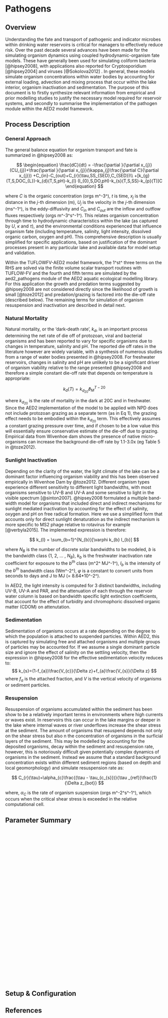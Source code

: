 # Pathogens 

## Overview 

Understanding the fate and transport of pathogenic and indicator microbes within drinking water reservoirs is critical for managers to effectively reduce risk. Over the past decade several advances have been made for the simulating organism dynamics using coupled hydrodynamic-organism fate models. These have generally been used for simulating coliform bacteria [@hipsey2008], with applications also reported for Cryptosporidium [@hipsey2004] and viruses [@Sokolova2012] . In general, these models simulate organism concentrations within water bodies by accounting for external loading, advection and mixing process that occur within the lake interior, organism inactivation and sedimentation. The purpose of this document is to firstly synthesize relevant information from empirical and prior modelling studies to justify the necessary model required for reservoir systems, and secondly to summarise the implementation of the pathogen module within the AED2 model framework.  

## Process Description

### General Approach

The general balance equation for organism transport and fate is summarized in @hipsey2008 as: 

$$
\begin{equation}
\frac{dC}{dt} = -\frac{\partial }{\partial x_{j}}(CU_{j})+\frac{\partial }{\partial x_{j}}(\kappa_{j}\frac{\partial C}{\partial x_{j}})
+C_{in}-C_{out}+C_{r}(\tau,SS_{SED},C_{SED})\\
+[k_{g}(T,S,DOC_{L})-k_{d}(T,S,pH)-k_{l}
(I_{0},S,DO,pH)-k_{s}(T,S,SS)-k_{p}(T)]C
\end{equation}
$$

where $C$ is the organic concentration (orgs m^-3^), $t$ is time, $x_j$ is the distance in the $j$-th dimension (m), $U_j$ is the velocity in the $j$-th dimension (ms^-1^), is the eddy-diffusivity and $C_{in}$ and $C_{out}$ are the inflow and outflow fluxes respectively (orgs m^-3^s^-1^). This relates organism concentration through time to hydrodynamic characteristics within the lake (as captured by $U$, $\kappa$ and $\tau$), and the environmental conditions experienced that influence organism fate (including temperature, salinity, light intensity, dissolved organic carbon, oxygen and pH). This comprehensive description is usually simplified for specific applications, based on justification of the dominant processes present in any particular lake and available data for model setup and validation. 

Within the TUFLOWFV-AED2 model framework, the 1^st^ three terms on the RHS are solved via the finite volume scalar transport routines with TUFLOW-FV and the fourth and fifth terms are simulated by the aed2_pathogens module of the AED2 aquatic ecological modelling library. For this application the growth and predation terms suggested by @hipsey2008 are not considered directly since the likelihood of growth is small [@toze2012] and predation/grazing is factored into the die-off rate (described below). The remaining terms for simulation of organism resuspension and inactivation are described in detail next.

### Natural Mortality 

Natural mortality, or the ‘dark-death rate’, $k_d$, is an important process determining the net rate of die off of protozoan, viral and bacterial organisms and has been reported to vary for specific organisms due to changes in temperature, salinity and pH. The reported die off rates in the literature however are widely variable, with a synthesis of numerous studies from a range of water bodies presented in @hipsey2008. For freshwater reservoirs, changes in salinity and pH are unlikely to be a significant driver of organism viability relative to the range presented @hipsey2008 and therefore a simple constant die-off rate that depends on temperature is appropriate: 

$$
k_{d}(T) = k_{d_{20}}\vartheta _{M}^{T-20}
$$

where $k_{d_{20}}$ is the rate of mortality in the dark at 20C and in freshwater. Since the AED2 implementation of the model to be applied with NPD does not include protozoan grazing as a separate term (as in Eq 1), the grazing effect needs to be embodied within the $k_{d_{20}}$ term. This effectively assumes a constant grazing pressure over time, and if chosen to be a low value this will essentially ensure conservative estimate of the die-off due to grazing. Empirical data from Wivenhoe dam shows the presence of native micro-organisms can increase the background die-off rate by 1.1-3.0x (eg Table 5 in @toze2012). 

### Sunlight Inactivation 
Depending on the clarity of the water, the light climate of the lake can be a dominant factor influencing organism viability and this has been observed empirically in Wivenhoe Dam by @toze2012. Different organism types experience different sensitivity to different light bandwidths, with most organisms sensitive to UV-B and UV-A and some sensitive to light in the visible spectrum [@sinton2007]. @hipsey2008 formulated a multiple band-width model for organisms that included direct and indirect mechanisms for sunlight mediated inactivation by accounting for the effect of salinity, oxygen and pH on free radical formation. Here we use a simplified form that accounts only for direct sunlight denaturation as the indirect mechanism is more specific to MS2 phage relative to rotavirus for example [@verbyla2015]. The implemented expression is therefore: 

$$
k_{l} = \sum_{b=1}^{N_{b}}[\varphi k_{b} I_{b}]
$$

where $N_B$ is the number of discrete solar bandwidths to be modeled, $b$ is the bandwidth class {1, 2, … , $N_B$}, $k_b$ is the freshwater inactivation rate coefficient for exposure to the $b^{th}$ class (m^2^ MJ^-1^), $I_b$ is the intensity of the $b^{th}$ bandwidth class (Wm^-2^), $\varphi$ is a constant to convert units from seconds to days and J to MJ (= 8.64*10^-2^).
 
In AED2, the light intensity is computed for 3 distinct bandwidths, including UV-B, UV-A and PAR, and the attenuation of each through the reservoir water column is based on bandwidth specific light extinction coefficients, that account for the effect of turbidity and chromophoric dissolved organic matter (CDOM) on attenutation. 

### Sedimentation 

Sedimentation of organisms occurs at a rate depending on the degree to which the population is attached to suspended particles. Within AED2, this is captured by simulating free and attached organisms and multiple groups of particles may be accounted for. If we assume a single dominant particle size and ignore the effect of salinity on the settling velocity, then the expression in @hipsey2008 for the effective sedimentation velocity reduces to:  
$$
k_{s}=(1-f_{a})\frac{V_{c}}{\Delta z}+f_{a}\frac{V_{s}}{\Delta z}
$$
where $f_a$ is the attached fraction, and $V$ is the vertical velocity of organisms or sediment particles.  

### Resupension 

Resuspension of organisms accumulated within the sediment has been show to be a relatively important terms in environments where high currents or waves exist. In reservoirs this can occur in the lake margins or deeper in the lake where internal waves or river underflows increase the shear stress at the sediment. The amount of organisms that resuspend depends not only on the shear stress but also n the concentration of organisms in the surficial layers of the sediment. This may be modelled by accounting for the deposited organisms, decay within the sediment and resuspension rate, however, this is notoriously difficult given potentially complex dynamics of organisms in the sediment. Instead we assume that a standard background concentration exists within different sediment regions (based on depth and local geomorphology) and simulate resuspension rate as: 

$$
C_{r}(\tau)=\alpha_{c}\frac{(\tau - \tau_{c_{s}})}{\tau _{ref}}\frac{1}{\Delta z_{bot}}
$$

where, $\alpha_C$ is the rate of organism suspension (orgs m^-2^s^-1^), which occurs when the critical shear stress is exceeded in the relative computational cell. 


## Parameter Summary

<!--html_preserve--><div id="htmlwidget-956c5259d40a0b9b3003" style="width:672px;height:480px;" class="plotly html-widget"></div>
<script type="application/json" data-for="htmlwidget-956c5259d40a0b9b3003">{"x":{"data":[{"x":[0,0.4,0.8,1.2,1.6,2,2.4,2.8,3.2,3.6,4,4.4,4.8,5.2,5.6,6,6.4,6.8,7.2,7.6,8,8.4,8.8,9.2,9.6,10,10.4,10.8,11.2,11.6,12,12.4,12.8,13.2,13.6,14,14.4,14.8,15.2,15.6,16,16.4,16.8,17.2,17.6,18,18.4,18.8,19.2,19.6,20,20.4,20.8,21.2,21.6,22,22.4,22.8,23.2,23.6,24,24.4,24.8,25.2,25.6,26,26.4,26.8,27.2,27.6,28,28.4,28.8,29.2,29.6,30,30.4,30.8,31.2,31.6,32,32.4,32.8,33.2,33.6,34,34.4,34.8,35.2,35.6,36,36.4,36.8,37.2,37.6,38,38.4,38.8,39.2,39.6,40],"y":[0.0446479950560106,0.0465008626597645,0.0484306232651579,0.0504404678900968,0.0525337199780014,0.0547138408933932,0.0569844356455458,0.0593492588496645,0.0618122209354512,0.0643773946133218,0.0670490216089678,0.0698315196773984,0.0727294899080625,0.0757477243331277,0.0788912138515006,0.0821651564816879,0.0855749659571482,0.0891262806783452,0.092824973036307,0.0966771591231076,0.100689208845328,0.104867756457221,0.109219711530997,0.113752270382369,0.118472927970253,0.123389490290298,0.128510087282745,0.133843186275949,0.139397605987804,0.145182531108219,0.151207527486756,0.157482557950553,0.164017998778676,0.170824656860149,0.177913787564035,0.185297113351117,0.192986843157947,0.20099569258533,0.209336904924612,0.21802427305656,0.227072162259013,0.236495533961063,0.246309970482999,0.256531700802961,0.267177627392888,0.278265354168146,0.289813215597051,0.301840307018421,0.314366516217288,0.327412556310987,0.341,0.355151315240191,0.369889902395417,0.38524013293196,0.401227389718743,0.417878109,0.435219824109776,0.453281211000562,0.472092135661337,0.491683703503444,0.512088310795941,0.533339698235501,0.555473006739427,0.57852483555405,0.602533302774591,0.627538108376575,0.653580599862997,0.680703840635824,0.708952681204874,0.73837383335182,0.769015947371966,0.80092969252151,0.83416784080333,0.868785354229832,0.904839475707155,0.942389823691028,0.981498490770792,1.0222301463446,1.06465214355559,1.10883463066586,1.15485066705235,1.20277634401658,1.25269091060784,1.30467690466806,1.35882028931484,1.41521059508863,1.47394106799877,1.53510882371347,1.59881500814857,1.66516496472059,1.73426840854077,1.80623960783802,1.88119757291085,1.95926625292065,2.04057474085188,2.12525748697787,2.2134545211855,2.30531168452603,2.40098087037536,2.50062027560219,2.60439466215955],"text":["y: 0.04464800<br />colour: red<br />x:  0.0","y: 0.04650086<br />colour: red<br />x:  0.4","y: 0.04843062<br />colour: red<br />x:  0.8","y: 0.05044047<br />colour: red<br />x:  1.2","y: 0.05253372<br />colour: red<br />x:  1.6","y: 0.05471384<br />colour: red<br />x:  2.0","y: 0.05698444<br />colour: red<br />x:  2.4","y: 0.05934926<br />colour: red<br />x:  2.8","y: 0.06181222<br />colour: red<br />x:  3.2","y: 0.06437739<br />colour: red<br />x:  3.6","y: 0.06704902<br />colour: red<br />x:  4.0","y: 0.06983152<br />colour: red<br />x:  4.4","y: 0.07272949<br />colour: red<br />x:  4.8","y: 0.07574772<br />colour: red<br />x:  5.2","y: 0.07889121<br />colour: red<br />x:  5.6","y: 0.08216516<br />colour: red<br />x:  6.0","y: 0.08557497<br />colour: red<br />x:  6.4","y: 0.08912628<br />colour: red<br />x:  6.8","y: 0.09282497<br />colour: red<br />x:  7.2","y: 0.09667716<br />colour: red<br />x:  7.6","y: 0.10068921<br />colour: red<br />x:  8.0","y: 0.10486776<br />colour: red<br />x:  8.4","y: 0.10921971<br />colour: red<br />x:  8.8","y: 0.11375227<br />colour: red<br />x:  9.2","y: 0.11847293<br />colour: red<br />x:  9.6","y: 0.12338949<br />colour: red<br />x: 10.0","y: 0.12851009<br />colour: red<br />x: 10.4","y: 0.13384319<br />colour: red<br />x: 10.8","y: 0.13939761<br />colour: red<br />x: 11.2","y: 0.14518253<br />colour: red<br />x: 11.6","y: 0.15120753<br />colour: red<br />x: 12.0","y: 0.15748256<br />colour: red<br />x: 12.4","y: 0.16401800<br />colour: red<br />x: 12.8","y: 0.17082466<br />colour: red<br />x: 13.2","y: 0.17791379<br />colour: red<br />x: 13.6","y: 0.18529711<br />colour: red<br />x: 14.0","y: 0.19298684<br />colour: red<br />x: 14.4","y: 0.20099569<br />colour: red<br />x: 14.8","y: 0.20933690<br />colour: red<br />x: 15.2","y: 0.21802427<br />colour: red<br />x: 15.6","y: 0.22707216<br />colour: red<br />x: 16.0","y: 0.23649553<br />colour: red<br />x: 16.4","y: 0.24630997<br />colour: red<br />x: 16.8","y: 0.25653170<br />colour: red<br />x: 17.2","y: 0.26717763<br />colour: red<br />x: 17.6","y: 0.27826535<br />colour: red<br />x: 18.0","y: 0.28981322<br />colour: red<br />x: 18.4","y: 0.30184031<br />colour: red<br />x: 18.8","y: 0.31436652<br />colour: red<br />x: 19.2","y: 0.32741256<br />colour: red<br />x: 19.6","y: 0.34100000<br />colour: red<br />x: 20.0","y: 0.35515132<br />colour: red<br />x: 20.4","y: 0.36988990<br />colour: red<br />x: 20.8","y: 0.38524013<br />colour: red<br />x: 21.2","y: 0.40122739<br />colour: red<br />x: 21.6","y: 0.41787811<br />colour: red<br />x: 22.0","y: 0.43521982<br />colour: red<br />x: 22.4","y: 0.45328121<br />colour: red<br />x: 22.8","y: 0.47209214<br />colour: red<br />x: 23.2","y: 0.49168370<br />colour: red<br />x: 23.6","y: 0.51208831<br />colour: red<br />x: 24.0","y: 0.53333970<br />colour: red<br />x: 24.4","y: 0.55547301<br />colour: red<br />x: 24.8","y: 0.57852484<br />colour: red<br />x: 25.2","y: 0.60253330<br />colour: red<br />x: 25.6","y: 0.62753811<br />colour: red<br />x: 26.0","y: 0.65358060<br />colour: red<br />x: 26.4","y: 0.68070384<br />colour: red<br />x: 26.8","y: 0.70895268<br />colour: red<br />x: 27.2","y: 0.73837383<br />colour: red<br />x: 27.6","y: 0.76901595<br />colour: red<br />x: 28.0","y: 0.80092969<br />colour: red<br />x: 28.4","y: 0.83416784<br />colour: red<br />x: 28.8","y: 0.86878535<br />colour: red<br />x: 29.2","y: 0.90483948<br />colour: red<br />x: 29.6","y: 0.94238982<br />colour: red<br />x: 30.0","y: 0.98149849<br />colour: red<br />x: 30.4","y: 1.02223015<br />colour: red<br />x: 30.8","y: 1.06465214<br />colour: red<br />x: 31.2","y: 1.10883463<br />colour: red<br />x: 31.6","y: 1.15485067<br />colour: red<br />x: 32.0","y: 1.20277634<br />colour: red<br />x: 32.4","y: 1.25269091<br />colour: red<br />x: 32.8","y: 1.30467690<br />colour: red<br />x: 33.2","y: 1.35882029<br />colour: red<br />x: 33.6","y: 1.41521060<br />colour: red<br />x: 34.0","y: 1.47394107<br />colour: red<br />x: 34.4","y: 1.53510882<br />colour: red<br />x: 34.8","y: 1.59881501<br />colour: red<br />x: 35.2","y: 1.66516496<br />colour: red<br />x: 35.6","y: 1.73426841<br />colour: red<br />x: 36.0","y: 1.80623961<br />colour: red<br />x: 36.4","y: 1.88119757<br />colour: red<br />x: 36.8","y: 1.95926625<br />colour: red<br />x: 37.2","y: 2.04057474<br />colour: red<br />x: 37.6","y: 2.12525749<br />colour: red<br />x: 38.0","y: 2.21345452<br />colour: red<br />x: 38.4","y: 2.30531168<br />colour: red<br />x: 38.8","y: 2.40098087<br />colour: red<br />x: 39.2","y: 2.50062028<br />colour: red<br />x: 39.6","y: 2.60439466<br />colour: red<br />x: 40.0"],"type":"scatter","mode":"lines","line":{"width":1.88976377952756,"color":"rgba(97,156,255,1)","dash":"solid"},"hoveron":"points","name":"red","legendgroup":"red","showlegend":true,"xaxis":"x","yaxis":"y","hoverinfo":"text","frame":null},{"x":[0,0.4,0.8,1.2,1.6,2,2.4,2.8,3.2,3.6,4,4.4,4.8,5.2,5.6,6,6.4,6.8,7.2,7.6,8,8.4,8.8,9.2,9.6,10,10.4,10.8,11.2,11.6,12,12.4,12.8,13.2,13.6,14,14.4,14.8,15.2,15.6,16,16.4,16.8,17.2,17.6,18,18.4,18.8,19.2,19.6,20,20.4,20.8,21.2,21.6,22,22.4,22.8,23.2,23.6,24,24.4,24.8,25.2,25.6,26,26.4,26.8,27.2,27.6,28,28.4,28.8,29.2,29.6,30,30.4,30.8,31.2,31.6,32,32.4,32.8,33.2,33.6,34,34.4,34.8,35.2,35.6,36,36.4,36.8,37.2,37.6,38,38.4,38.8,39.2,39.6,40],"y":[0.238433827941027,0.24368760435226,0.249057145237089,0.254545001410834,0.260153779894817,0.265886145154845,0.271744820366962,0.277732588711107,0.283852294693272,0.290106845496787,0.296499212363393,0.303032432004732,0.309709608044949,0.316533912495076,0.323508587259905,0.330636945678065,0.337922374096029,0.345368333476812,0.352978361044109,0.360756071962662,0.368705161055654,0.376829404559949,0.385132661919999,0.393618877621284,0.402292083064155,0.411156398478958,0.420216034883364,0.42947529608282,0.438938580715088,0.448610384339829,0.458495301574232,0.468598028275695,0.478923363772611,0.4894762131443,0.50026158955118,0.511284616616283,0.522550530859245,0.534064684183935,0.545832546420883,0.557859707925745,0.570151882235015,0.582714908780255,0.595554755662136,0.608677522485597,0.622089443257483,0.635796889348026,0.649806372517579,0.664124548010052,0.678758217714499,0.693714333396377,0.709,0.724622479023763,0.740589191969737,0.756907723869276,0.773585826886303,0.790631424,0.808052612768643,0.825857669176365,0.844055051564689,0.862653404650684,0.881661563633664,0.901088558392374,0.920943617774655,0.941236173981641,0.961975867048545,0.98317254942419,1.00483629065144,1.02697738215076,1.04960634210919,1.07273392047705,1.09637110407469,1.12052912181188,1.14521945002207,1.17045381791428,1.19624421314509,1.22260288751344,1.24954236278082,1.27707543661981,1.30521518869365,1.33397498686977,1.36336849357018,1.39340967226195,1.42411279409047,1.45549244465909,1.487563530958,1.52034128844588,1.5538412882875,1.58807944475087,1.62307202276735,1.65883564565838,1.69538730303239,1.73274435885577,1.7709245597017,1.8099460431807,1.84982734655691,1.89058741555432,1.93224561335699,1.97482172980752,2.01833599080835,2.06280906793008,2.10826208823159],"text":["y: 0.2384338<br />colour: blue<br />x:  0.0","y: 0.2436876<br />colour: blue<br />x:  0.4","y: 0.2490571<br />colour: blue<br />x:  0.8","y: 0.2545450<br />colour: blue<br />x:  1.2","y: 0.2601538<br />colour: blue<br />x:  1.6","y: 0.2658861<br />colour: blue<br />x:  2.0","y: 0.2717448<br />colour: blue<br />x:  2.4","y: 0.2777326<br />colour: blue<br />x:  2.8","y: 0.2838523<br />colour: blue<br />x:  3.2","y: 0.2901068<br />colour: blue<br />x:  3.6","y: 0.2964992<br />colour: blue<br />x:  4.0","y: 0.3030324<br />colour: blue<br />x:  4.4","y: 0.3097096<br />colour: blue<br />x:  4.8","y: 0.3165339<br />colour: blue<br />x:  5.2","y: 0.3235086<br />colour: blue<br />x:  5.6","y: 0.3306369<br />colour: blue<br />x:  6.0","y: 0.3379224<br />colour: blue<br />x:  6.4","y: 0.3453683<br />colour: blue<br />x:  6.8","y: 0.3529784<br />colour: blue<br />x:  7.2","y: 0.3607561<br />colour: blue<br />x:  7.6","y: 0.3687052<br />colour: blue<br />x:  8.0","y: 0.3768294<br />colour: blue<br />x:  8.4","y: 0.3851327<br />colour: blue<br />x:  8.8","y: 0.3936189<br />colour: blue<br />x:  9.2","y: 0.4022921<br />colour: blue<br />x:  9.6","y: 0.4111564<br />colour: blue<br />x: 10.0","y: 0.4202160<br />colour: blue<br />x: 10.4","y: 0.4294753<br />colour: blue<br />x: 10.8","y: 0.4389386<br />colour: blue<br />x: 11.2","y: 0.4486104<br />colour: blue<br />x: 11.6","y: 0.4584953<br />colour: blue<br />x: 12.0","y: 0.4685980<br />colour: blue<br />x: 12.4","y: 0.4789234<br />colour: blue<br />x: 12.8","y: 0.4894762<br />colour: blue<br />x: 13.2","y: 0.5002616<br />colour: blue<br />x: 13.6","y: 0.5112846<br />colour: blue<br />x: 14.0","y: 0.5225505<br />colour: blue<br />x: 14.4","y: 0.5340647<br />colour: blue<br />x: 14.8","y: 0.5458325<br />colour: blue<br />x: 15.2","y: 0.5578597<br />colour: blue<br />x: 15.6","y: 0.5701519<br />colour: blue<br />x: 16.0","y: 0.5827149<br />colour: blue<br />x: 16.4","y: 0.5955548<br />colour: blue<br />x: 16.8","y: 0.6086775<br />colour: blue<br />x: 17.2","y: 0.6220894<br />colour: blue<br />x: 17.6","y: 0.6357969<br />colour: blue<br />x: 18.0","y: 0.6498064<br />colour: blue<br />x: 18.4","y: 0.6641245<br />colour: blue<br />x: 18.8","y: 0.6787582<br />colour: blue<br />x: 19.2","y: 0.6937143<br />colour: blue<br />x: 19.6","y: 0.7090000<br />colour: blue<br />x: 20.0","y: 0.7246225<br />colour: blue<br />x: 20.4","y: 0.7405892<br />colour: blue<br />x: 20.8","y: 0.7569077<br />colour: blue<br />x: 21.2","y: 0.7735858<br />colour: blue<br />x: 21.6","y: 0.7906314<br />colour: blue<br />x: 22.0","y: 0.8080526<br />colour: blue<br />x: 22.4","y: 0.8258577<br />colour: blue<br />x: 22.8","y: 0.8440551<br />colour: blue<br />x: 23.2","y: 0.8626534<br />colour: blue<br />x: 23.6","y: 0.8816616<br />colour: blue<br />x: 24.0","y: 0.9010886<br />colour: blue<br />x: 24.4","y: 0.9209436<br />colour: blue<br />x: 24.8","y: 0.9412362<br />colour: blue<br />x: 25.2","y: 0.9619759<br />colour: blue<br />x: 25.6","y: 0.9831725<br />colour: blue<br />x: 26.0","y: 1.0048363<br />colour: blue<br />x: 26.4","y: 1.0269774<br />colour: blue<br />x: 26.8","y: 1.0496063<br />colour: blue<br />x: 27.2","y: 1.0727339<br />colour: blue<br />x: 27.6","y: 1.0963711<br />colour: blue<br />x: 28.0","y: 1.1205291<br />colour: blue<br />x: 28.4","y: 1.1452195<br />colour: blue<br />x: 28.8","y: 1.1704538<br />colour: blue<br />x: 29.2","y: 1.1962442<br />colour: blue<br />x: 29.6","y: 1.2226029<br />colour: blue<br />x: 30.0","y: 1.2495424<br />colour: blue<br />x: 30.4","y: 1.2770754<br />colour: blue<br />x: 30.8","y: 1.3052152<br />colour: blue<br />x: 31.2","y: 1.3339750<br />colour: blue<br />x: 31.6","y: 1.3633685<br />colour: blue<br />x: 32.0","y: 1.3934097<br />colour: blue<br />x: 32.4","y: 1.4241128<br />colour: blue<br />x: 32.8","y: 1.4554924<br />colour: blue<br />x: 33.2","y: 1.4875635<br />colour: blue<br />x: 33.6","y: 1.5203413<br />colour: blue<br />x: 34.0","y: 1.5538413<br />colour: blue<br />x: 34.4","y: 1.5880794<br />colour: blue<br />x: 34.8","y: 1.6230720<br />colour: blue<br />x: 35.2","y: 1.6588356<br />colour: blue<br />x: 35.6","y: 1.6953873<br />colour: blue<br />x: 36.0","y: 1.7327444<br />colour: blue<br />x: 36.4","y: 1.7709246<br />colour: blue<br />x: 36.8","y: 1.8099460<br />colour: blue<br />x: 37.2","y: 1.8498273<br />colour: blue<br />x: 37.6","y: 1.8905874<br />colour: blue<br />x: 38.0","y: 1.9322456<br />colour: blue<br />x: 38.4","y: 1.9748217<br />colour: blue<br />x: 38.8","y: 2.0183360<br />colour: blue<br />x: 39.2","y: 2.0628091<br />colour: blue<br />x: 39.6","y: 2.1082621<br />colour: blue<br />x: 40.0"],"type":"scatter","mode":"lines","line":{"width":1.88976377952756,"color":"rgba(248,118,109,1)","dash":"solid"},"hoveron":"points","name":"blue","legendgroup":"blue","showlegend":true,"xaxis":"x","yaxis":"y","hoverinfo":"text","frame":null},{"x":[0,0.4,0.8,1.2,1.6,2,2.4,2.8,3.2,3.6,4,4.4,4.8,5.2,5.6,6,6.4,6.8,7.2,7.6,8,8.4,8.8,9.2,9.6,10,10.4,10.8,11.2,11.6,12,12.4,12.8,13.2,13.6,14,14.4,14.8,15.2,15.6,16,16.4,16.8,17.2,17.6,18,18.4,18.8,19.2,19.6,20,20.4,20.8,21.2,21.6,22,22.4,22.8,23.2,23.6,24,24.4,24.8,25.2,25.6,26,26.4,26.8,27.2,27.6,28,28.4,28.8,29.2,29.6,30,30.4,30.8,31.2,31.6,32,32.4,32.8,33.2,33.6,34,34.4,34.8,35.2,35.6,36,36.4,36.8,37.2,37.6,38,38.4,38.8,39.2,39.6,40],"y":[0.0587172705578653,0.0612422986482183,0.0638759109216659,0.0666227768410404,0.0694877666708242,0.0724759601122549,0.0755926553097675,0.0788433782447416,0.0822338925332099,0.0857702096448984,0.0894585995617186,0.0933056018946075,0.0973180374784277,0.101503020465484,0.105867970939101,0.11042062806962,0.115169063836154,0.12012169733841,0.125287309723977,0.130675059757522,0.136294500059521,0.142155594043305,0.148268733580444,0.154644757425809,0.161294970434964,0.168231163607969,0.175465634995127,0.183011211501747,0.190881271630582,0.199089769202255,0.207651258095751,0.21658091805282,0.225894581592048,0.235608762080331,0.245740683011497,0.256308308544006,0.267330375351874,0.278826425845278,0.290816842819757,0.303322885595433,0.316366727710346,0.329971496234701,0.34416131277577,0.358961336246125,0.374397807471041,0.390498095714162,0.407290747203912,0.424805535746701,0.443073515516653,0.462127076115463,0.482,0.50272752237948,0.524346393688404,0.546894944746031,0.570413154717914,0.594942722,0.620527138150962,0.647211765003864,0.675043915093865,0.704072935544571,0.734350295561762,0.765929677689634,0.798867072991335,0.833220880322575,0.86905200987431,0.90642399116809,0.945403085695547,0.986058404401737,1.02846203022064,1.07268914588007,1.11881816720259,1.16693088213881,1.21711259577956,1.26945228160397,1.32404273923183,1.38098075895966,1.44036729337246,1.50230763633522,1.5669116096817,1.63429375793137,1.70457355137985,1.77787559792279,1.85432986398892,1.93407190497392,2.01724310558361,2.10399093051273,2.19446918590366,2.28883829204867,2.38726556781931,2.48992552732707,2.5970001893414,2.70867940001379,2.82516116947981,2.9466520229363,3.07336736681587,3.20553187070807,3.34337986570442,3.48715575987349,3.63711447160276,3.79352188157554,3.95665530418426],"text":["y: 0.05871727<br />colour: green<br />x:  0.0","y: 0.06124230<br />colour: green<br />x:  0.4","y: 0.06387591<br />colour: green<br />x:  0.8","y: 0.06662278<br />colour: green<br />x:  1.2","y: 0.06948777<br />colour: green<br />x:  1.6","y: 0.07247596<br />colour: green<br />x:  2.0","y: 0.07559266<br />colour: green<br />x:  2.4","y: 0.07884338<br />colour: green<br />x:  2.8","y: 0.08223389<br />colour: green<br />x:  3.2","y: 0.08577021<br />colour: green<br />x:  3.6","y: 0.08945860<br />colour: green<br />x:  4.0","y: 0.09330560<br />colour: green<br />x:  4.4","y: 0.09731804<br />colour: green<br />x:  4.8","y: 0.10150302<br />colour: green<br />x:  5.2","y: 0.10586797<br />colour: green<br />x:  5.6","y: 0.11042063<br />colour: green<br />x:  6.0","y: 0.11516906<br />colour: green<br />x:  6.4","y: 0.12012170<br />colour: green<br />x:  6.8","y: 0.12528731<br />colour: green<br />x:  7.2","y: 0.13067506<br />colour: green<br />x:  7.6","y: 0.13629450<br />colour: green<br />x:  8.0","y: 0.14215559<br />colour: green<br />x:  8.4","y: 0.14826873<br />colour: green<br />x:  8.8","y: 0.15464476<br />colour: green<br />x:  9.2","y: 0.16129497<br />colour: green<br />x:  9.6","y: 0.16823116<br />colour: green<br />x: 10.0","y: 0.17546563<br />colour: green<br />x: 10.4","y: 0.18301121<br />colour: green<br />x: 10.8","y: 0.19088127<br />colour: green<br />x: 11.2","y: 0.19908977<br />colour: green<br />x: 11.6","y: 0.20765126<br />colour: green<br />x: 12.0","y: 0.21658092<br />colour: green<br />x: 12.4","y: 0.22589458<br />colour: green<br />x: 12.8","y: 0.23560876<br />colour: green<br />x: 13.2","y: 0.24574068<br />colour: green<br />x: 13.6","y: 0.25630831<br />colour: green<br />x: 14.0","y: 0.26733038<br />colour: green<br />x: 14.4","y: 0.27882643<br />colour: green<br />x: 14.8","y: 0.29081684<br />colour: green<br />x: 15.2","y: 0.30332289<br />colour: green<br />x: 15.6","y: 0.31636673<br />colour: green<br />x: 16.0","y: 0.32997150<br />colour: green<br />x: 16.4","y: 0.34416131<br />colour: green<br />x: 16.8","y: 0.35896134<br />colour: green<br />x: 17.2","y: 0.37439781<br />colour: green<br />x: 17.6","y: 0.39049810<br />colour: green<br />x: 18.0","y: 0.40729075<br />colour: green<br />x: 18.4","y: 0.42480554<br />colour: green<br />x: 18.8","y: 0.44307352<br />colour: green<br />x: 19.2","y: 0.46212708<br />colour: green<br />x: 19.6","y: 0.48200000<br />colour: green<br />x: 20.0","y: 0.50272752<br />colour: green<br />x: 20.4","y: 0.52434639<br />colour: green<br />x: 20.8","y: 0.54689494<br />colour: green<br />x: 21.2","y: 0.57041315<br />colour: green<br />x: 21.6","y: 0.59494272<br />colour: green<br />x: 22.0","y: 0.62052714<br />colour: green<br />x: 22.4","y: 0.64721177<br />colour: green<br />x: 22.8","y: 0.67504392<br />colour: green<br />x: 23.2","y: 0.70407294<br />colour: green<br />x: 23.6","y: 0.73435030<br />colour: green<br />x: 24.0","y: 0.76592968<br />colour: green<br />x: 24.4","y: 0.79886707<br />colour: green<br />x: 24.8","y: 0.83322088<br />colour: green<br />x: 25.2","y: 0.86905201<br />colour: green<br />x: 25.6","y: 0.90642399<br />colour: green<br />x: 26.0","y: 0.94540309<br />colour: green<br />x: 26.4","y: 0.98605840<br />colour: green<br />x: 26.8","y: 1.02846203<br />colour: green<br />x: 27.2","y: 1.07268915<br />colour: green<br />x: 27.6","y: 1.11881817<br />colour: green<br />x: 28.0","y: 1.16693088<br />colour: green<br />x: 28.4","y: 1.21711260<br />colour: green<br />x: 28.8","y: 1.26945228<br />colour: green<br />x: 29.2","y: 1.32404274<br />colour: green<br />x: 29.6","y: 1.38098076<br />colour: green<br />x: 30.0","y: 1.44036729<br />colour: green<br />x: 30.4","y: 1.50230764<br />colour: green<br />x: 30.8","y: 1.56691161<br />colour: green<br />x: 31.2","y: 1.63429376<br />colour: green<br />x: 31.6","y: 1.70457355<br />colour: green<br />x: 32.0","y: 1.77787560<br />colour: green<br />x: 32.4","y: 1.85432986<br />colour: green<br />x: 32.8","y: 1.93407190<br />colour: green<br />x: 33.2","y: 2.01724311<br />colour: green<br />x: 33.6","y: 2.10399093<br />colour: green<br />x: 34.0","y: 2.19446919<br />colour: green<br />x: 34.4","y: 2.28883829<br />colour: green<br />x: 34.8","y: 2.38726557<br />colour: green<br />x: 35.2","y: 2.48992553<br />colour: green<br />x: 35.6","y: 2.59700019<br />colour: green<br />x: 36.0","y: 2.70867940<br />colour: green<br />x: 36.4","y: 2.82516117<br />colour: green<br />x: 36.8","y: 2.94665202<br />colour: green<br />x: 37.2","y: 3.07336737<br />colour: green<br />x: 37.6","y: 3.20553187<br />colour: green<br />x: 38.0","y: 3.34337987<br />colour: green<br />x: 38.4","y: 3.48715576<br />colour: green<br />x: 38.8","y: 3.63711447<br />colour: green<br />x: 39.2","y: 3.79352188<br />colour: green<br />x: 39.6","y: 3.95665530<br />colour: green<br />x: 40.0"],"type":"scatter","mode":"lines","line":{"width":1.88976377952756,"color":"rgba(183,159,0,1)","dash":"solid"},"hoveron":"points","name":"green","legendgroup":"green","showlegend":true,"xaxis":"x","yaxis":"y","hoverinfo":"text","frame":null},{"x":[0,0.4,0.8,1.2,1.6,2,2.4,2.8,3.2,3.6,4,4.4,4.8,5.2,5.6,6,6.4,6.8,7.2,7.6,8,8.4,8.8,9.2,9.6,10,10.4,10.8,11.2,11.6,12,12.4,12.8,13.2,13.6,14,14.4,14.8,15.2,15.6,16,16.4,16.8,17.2,17.6,18,18.4,18.8,19.2,19.6,20,20.4,20.8,21.2,21.6,22,22.4,22.8,23.2,23.6,24,24.4,24.8,25.2,25.6,26,26.4,26.8,27.2,27.6,28,28.4,28.8,29.2,29.6,30,30.4,30.8,31.2,31.6,32,32.4,32.8,33.2,33.6,34,34.4,34.8,35.2,35.6,36,36.4,36.8,37.2,37.6,38,38.4,38.8,39.2,39.6,40],"y":[0.191887144247254,0.195220795888138,0.19861236299442,0.202062851730357,0.205573285740281,0.209144706452275,0.212778173387134,0.216474764472686,0.220235576363578,0.224061724766619,0.227954344771767,0.231914591188879,0.235943638890301,0.240042683159413,0.244212940045229,0.24845564672316,0.252772061862042,0.25716346599754,0.261631161912038,0.266176475021137,0.270800753766855,0.275505370017667,0.280291719475494,0.285161222089759,0.290115322478638,0.29515549035763,0.300283220975576,0.305500035558242,0.310807481759624,0.316207134121077,0.321700594538434,0.327289492737235,0.332975486756209,0.338760263439157,0.34464553893539,0.350633059208843,0.356724600556051,0.362921970133115,0.369227006491821,0.375641580125083,0.38216759402185,0.388806984231661,0.395561720439007,0.40243380654767,0.409425281275213,0.416538218757799,0.423774729165519,0.431136959328409,0.438627093373341,0.44624735337198,0.454,0.461887333207749,0.469911692902569,0.478075459642966,0.486381055344843,0.494830944,0.503427632407122,0.512173670915455,0.521071654181416,0.530124221938336,0.539334059779584,0.548703899955288,0.558236522182907,0.567934754471876,0.577801473962583,0.587839607779921,0.598052133901667,0.608442082041949,0.619012534550058,0.629766627324881,0.640707550745216,0.651838550616248,0.663162929132474,0.674684045857352,0.686405318719972,0.698330225029038,0.710462302504471,0.722805150326932,0.735362430205579,0.748137867464371,0.761135252147249,0.774358440142513,0.787811354326735,0.801497985728548,0.815422394712647,0.829588712184364,0.84400114081517,0.858663956289465,0.873581508573031,0.888758223203524,0.904198602603377,0.919907227415523,0.935888757862314,0.952147935128056,0.968689582765556,0.985518608127115,1.00264000382037,1.02005884918942,1.03778031182173,1.05580964908116,1.07415220966764],"text":["y: 0.1918871<br />colour: yellow<br />x:  0.0","y: 0.1952208<br />colour: yellow<br />x:  0.4","y: 0.1986124<br />colour: yellow<br />x:  0.8","y: 0.2020629<br />colour: yellow<br />x:  1.2","y: 0.2055733<br />colour: yellow<br />x:  1.6","y: 0.2091447<br />colour: yellow<br />x:  2.0","y: 0.2127782<br />colour: yellow<br />x:  2.4","y: 0.2164748<br />colour: yellow<br />x:  2.8","y: 0.2202356<br />colour: yellow<br />x:  3.2","y: 0.2240617<br />colour: yellow<br />x:  3.6","y: 0.2279543<br />colour: yellow<br />x:  4.0","y: 0.2319146<br />colour: yellow<br />x:  4.4","y: 0.2359436<br />colour: yellow<br />x:  4.8","y: 0.2400427<br />colour: yellow<br />x:  5.2","y: 0.2442129<br />colour: yellow<br />x:  5.6","y: 0.2484556<br />colour: yellow<br />x:  6.0","y: 0.2527721<br />colour: yellow<br />x:  6.4","y: 0.2571635<br />colour: yellow<br />x:  6.8","y: 0.2616312<br />colour: yellow<br />x:  7.2","y: 0.2661765<br />colour: yellow<br />x:  7.6","y: 0.2708008<br />colour: yellow<br />x:  8.0","y: 0.2755054<br />colour: yellow<br />x:  8.4","y: 0.2802917<br />colour: yellow<br />x:  8.8","y: 0.2851612<br />colour: yellow<br />x:  9.2","y: 0.2901153<br />colour: yellow<br />x:  9.6","y: 0.2951555<br />colour: yellow<br />x: 10.0","y: 0.3002832<br />colour: yellow<br />x: 10.4","y: 0.3055000<br />colour: yellow<br />x: 10.8","y: 0.3108075<br />colour: yellow<br />x: 11.2","y: 0.3162071<br />colour: yellow<br />x: 11.6","y: 0.3217006<br />colour: yellow<br />x: 12.0","y: 0.3272895<br />colour: yellow<br />x: 12.4","y: 0.3329755<br />colour: yellow<br />x: 12.8","y: 0.3387603<br />colour: yellow<br />x: 13.2","y: 0.3446455<br />colour: yellow<br />x: 13.6","y: 0.3506331<br />colour: yellow<br />x: 14.0","y: 0.3567246<br />colour: yellow<br />x: 14.4","y: 0.3629220<br />colour: yellow<br />x: 14.8","y: 0.3692270<br />colour: yellow<br />x: 15.2","y: 0.3756416<br />colour: yellow<br />x: 15.6","y: 0.3821676<br />colour: yellow<br />x: 16.0","y: 0.3888070<br />colour: yellow<br />x: 16.4","y: 0.3955617<br />colour: yellow<br />x: 16.8","y: 0.4024338<br />colour: yellow<br />x: 17.2","y: 0.4094253<br />colour: yellow<br />x: 17.6","y: 0.4165382<br />colour: yellow<br />x: 18.0","y: 0.4237747<br />colour: yellow<br />x: 18.4","y: 0.4311370<br />colour: yellow<br />x: 18.8","y: 0.4386271<br />colour: yellow<br />x: 19.2","y: 0.4462474<br />colour: yellow<br />x: 19.6","y: 0.4540000<br />colour: yellow<br />x: 20.0","y: 0.4618873<br />colour: yellow<br />x: 20.4","y: 0.4699117<br />colour: yellow<br />x: 20.8","y: 0.4780755<br />colour: yellow<br />x: 21.2","y: 0.4863811<br />colour: yellow<br />x: 21.6","y: 0.4948309<br />colour: yellow<br />x: 22.0","y: 0.5034276<br />colour: yellow<br />x: 22.4","y: 0.5121737<br />colour: yellow<br />x: 22.8","y: 0.5210717<br />colour: yellow<br />x: 23.2","y: 0.5301242<br />colour: yellow<br />x: 23.6","y: 0.5393341<br />colour: yellow<br />x: 24.0","y: 0.5487039<br />colour: yellow<br />x: 24.4","y: 0.5582365<br />colour: yellow<br />x: 24.8","y: 0.5679348<br />colour: yellow<br />x: 25.2","y: 0.5778015<br />colour: yellow<br />x: 25.6","y: 0.5878396<br />colour: yellow<br />x: 26.0","y: 0.5980521<br />colour: yellow<br />x: 26.4","y: 0.6084421<br />colour: yellow<br />x: 26.8","y: 0.6190125<br />colour: yellow<br />x: 27.2","y: 0.6297666<br />colour: yellow<br />x: 27.6","y: 0.6407076<br />colour: yellow<br />x: 28.0","y: 0.6518386<br />colour: yellow<br />x: 28.4","y: 0.6631629<br />colour: yellow<br />x: 28.8","y: 0.6746840<br />colour: yellow<br />x: 29.2","y: 0.6864053<br />colour: yellow<br />x: 29.6","y: 0.6983302<br />colour: yellow<br />x: 30.0","y: 0.7104623<br />colour: yellow<br />x: 30.4","y: 0.7228052<br />colour: yellow<br />x: 30.8","y: 0.7353624<br />colour: yellow<br />x: 31.2","y: 0.7481379<br />colour: yellow<br />x: 31.6","y: 0.7611353<br />colour: yellow<br />x: 32.0","y: 0.7743584<br />colour: yellow<br />x: 32.4","y: 0.7878114<br />colour: yellow<br />x: 32.8","y: 0.8014980<br />colour: yellow<br />x: 33.2","y: 0.8154224<br />colour: yellow<br />x: 33.6","y: 0.8295887<br />colour: yellow<br />x: 34.0","y: 0.8440011<br />colour: yellow<br />x: 34.4","y: 0.8586640<br />colour: yellow<br />x: 34.8","y: 0.8735815<br />colour: yellow<br />x: 35.2","y: 0.8887582<br />colour: yellow<br />x: 35.6","y: 0.9041986<br />colour: yellow<br />x: 36.0","y: 0.9199072<br />colour: yellow<br />x: 36.4","y: 0.9358888<br />colour: yellow<br />x: 36.8","y: 0.9521479<br />colour: yellow<br />x: 37.2","y: 0.9686896<br />colour: yellow<br />x: 37.6","y: 0.9855186<br />colour: yellow<br />x: 38.0","y: 1.0026400<br />colour: yellow<br />x: 38.4","y: 1.0200588<br />colour: yellow<br />x: 38.8","y: 1.0377803<br />colour: yellow<br />x: 39.2","y: 1.0558096<br />colour: yellow<br />x: 39.6","y: 1.0741522<br />colour: yellow<br />x: 40.0"],"type":"scatter","mode":"lines","line":{"width":1.88976377952756,"color":"rgba(245,100,227,1)","dash":"solid"},"hoveron":"points","name":"yellow","legendgroup":"yellow","showlegend":true,"xaxis":"x","yaxis":"y","hoverinfo":"text","frame":null},{"x":[0,0.4,0.8,1.2,1.6,2,2.4,2.8,3.2,3.6,4,4.4,4.8,5.2,5.6,6,6.4,6.8,7.2,7.6,8,8.4,8.8,9.2,9.6,10,10.4,10.8,11.2,11.6,12,12.4,12.8,13.2,13.6,14,14.4,14.8,15.2,15.6,16,16.4,16.8,17.2,17.6,18,18.4,18.8,19.2,19.6,20,20.4,20.8,21.2,21.6,22,22.4,22.8,23.2,23.6,24,24.4,24.8,25.2,25.6,26,26.4,26.8,27.2,27.6,28,28.4,28.8,29.2,29.6,30,30.4,30.8,31.2,31.6,32,32.4,32.8,33.2,33.6,34,34.4,34.8,35.2,35.6,36,36.4,36.8,37.2,37.6,38,38.4,38.8,39.2,39.6,40],"y":[0.04902236009276,0.0509643927107971,0.0529833594193673,0.0550823079810216,0.0572644068961596,0.0595329501860881,0.0618913623655629,0.0643432036123174,0.0668921751413846,0.0695421247923238,0.0722970528377862,0.0751611180221891,0.0781386438396127,0.081234125060398,0.0844522345162972,0.0877978301544189,0.0912759623706185,0.0948918816334011,0.0986510464098476,0.102559131405529,0.106622036130847,0.110845893806729,0.115237080623129,0.119802225364305,0.1245482194154,0.129482227165445,0.134611696822466,0.13994437165705,0.145488301691313,0.15125185585094,0.157243734598625,0.163472983067991,0.169949004717808,0.176681575527137,0.183680858752805,0.190957420271509,0.1985222445297,0.206386751125325,0.214562812046458,0.223062769592841,0.231899455007401,0.241086207845846,0.2506368961136,0.260565937200466,0.270888319644625,0.281619625758808,0.292776055152827,0.30437444918794,0.316432316399995,0.328967858929711,0.342,0.355548412481814,0.369633548591631,0.38427667076542,0.399499883755677,0.415326168,0.431779414311564,0.448884459943871,0.466667126084209,0.48515425683243,0.504373759723872,0.524354647857621,0.545127083693677,0.566722424585168,0.58917327011433,0.612513511303709,0.636778381776887,0.662004510945936,0.688229979305927,0.715494375919923,0.74383885818127,0.773306213943378,0.803940926110789,0.835789239789035,0.868899232094658,0.903320884730767,0.939106159437695,0.976309076432646,1.01498579595676,1.05519470305268,1.09699649570058,1.14045427644577,1.18563364765611,1.23260281055308,1.28143266816599,1.33219693236477,1.38497223513285,1.43983824424817,1.4968777835469,1.55617695795145,1.61782528345151,1.68191582223428,1.74854532316796,1.81781436785049,1.88982752244407,1.96469349552464,2.0425253021846,2.12344043463646,2.20756103957511,2.29501410256617,2.38593163973911],"text":["y: 0.04902236<br />colour: orange<br />x:  0.0","y: 0.05096439<br />colour: orange<br />x:  0.4","y: 0.05298336<br />colour: orange<br />x:  0.8","y: 0.05508231<br />colour: orange<br />x:  1.2","y: 0.05726441<br />colour: orange<br />x:  1.6","y: 0.05953295<br />colour: orange<br />x:  2.0","y: 0.06189136<br />colour: orange<br />x:  2.4","y: 0.06434320<br />colour: orange<br />x:  2.8","y: 0.06689218<br />colour: orange<br />x:  3.2","y: 0.06954212<br />colour: orange<br />x:  3.6","y: 0.07229705<br />colour: orange<br />x:  4.0","y: 0.07516112<br />colour: orange<br />x:  4.4","y: 0.07813864<br />colour: orange<br />x:  4.8","y: 0.08123413<br />colour: orange<br />x:  5.2","y: 0.08445223<br />colour: orange<br />x:  5.6","y: 0.08779783<br />colour: orange<br />x:  6.0","y: 0.09127596<br />colour: orange<br />x:  6.4","y: 0.09489188<br />colour: orange<br />x:  6.8","y: 0.09865105<br />colour: orange<br />x:  7.2","y: 0.10255913<br />colour: orange<br />x:  7.6","y: 0.10662204<br />colour: orange<br />x:  8.0","y: 0.11084589<br />colour: orange<br />x:  8.4","y: 0.11523708<br />colour: orange<br />x:  8.8","y: 0.11980223<br />colour: orange<br />x:  9.2","y: 0.12454822<br />colour: orange<br />x:  9.6","y: 0.12948223<br />colour: orange<br />x: 10.0","y: 0.13461170<br />colour: orange<br />x: 10.4","y: 0.13994437<br />colour: orange<br />x: 10.8","y: 0.14548830<br />colour: orange<br />x: 11.2","y: 0.15125186<br />colour: orange<br />x: 11.6","y: 0.15724373<br />colour: orange<br />x: 12.0","y: 0.16347298<br />colour: orange<br />x: 12.4","y: 0.16994900<br />colour: orange<br />x: 12.8","y: 0.17668158<br />colour: orange<br />x: 13.2","y: 0.18368086<br />colour: orange<br />x: 13.6","y: 0.19095742<br />colour: orange<br />x: 14.0","y: 0.19852224<br />colour: orange<br />x: 14.4","y: 0.20638675<br />colour: orange<br />x: 14.8","y: 0.21456281<br />colour: orange<br />x: 15.2","y: 0.22306277<br />colour: orange<br />x: 15.6","y: 0.23189946<br />colour: orange<br />x: 16.0","y: 0.24108621<br />colour: orange<br />x: 16.4","y: 0.25063690<br />colour: orange<br />x: 16.8","y: 0.26056594<br />colour: orange<br />x: 17.2","y: 0.27088832<br />colour: orange<br />x: 17.6","y: 0.28161963<br />colour: orange<br />x: 18.0","y: 0.29277606<br />colour: orange<br />x: 18.4","y: 0.30437445<br />colour: orange<br />x: 18.8","y: 0.31643232<br />colour: orange<br />x: 19.2","y: 0.32896786<br />colour: orange<br />x: 19.6","y: 0.34200000<br />colour: orange<br />x: 20.0","y: 0.35554841<br />colour: orange<br />x: 20.4","y: 0.36963355<br />colour: orange<br />x: 20.8","y: 0.38427667<br />colour: orange<br />x: 21.2","y: 0.39949988<br />colour: orange<br />x: 21.6","y: 0.41532617<br />colour: orange<br />x: 22.0","y: 0.43177941<br />colour: orange<br />x: 22.4","y: 0.44888446<br />colour: orange<br />x: 22.8","y: 0.46666713<br />colour: orange<br />x: 23.2","y: 0.48515426<br />colour: orange<br />x: 23.6","y: 0.50437376<br />colour: orange<br />x: 24.0","y: 0.52435465<br />colour: orange<br />x: 24.4","y: 0.54512708<br />colour: orange<br />x: 24.8","y: 0.56672242<br />colour: orange<br />x: 25.2","y: 0.58917327<br />colour: orange<br />x: 25.6","y: 0.61251351<br />colour: orange<br />x: 26.0","y: 0.63677838<br />colour: orange<br />x: 26.4","y: 0.66200451<br />colour: orange<br />x: 26.8","y: 0.68822998<br />colour: orange<br />x: 27.2","y: 0.71549438<br />colour: orange<br />x: 27.6","y: 0.74383886<br />colour: orange<br />x: 28.0","y: 0.77330621<br />colour: orange<br />x: 28.4","y: 0.80394093<br />colour: orange<br />x: 28.8","y: 0.83578924<br />colour: orange<br />x: 29.2","y: 0.86889923<br />colour: orange<br />x: 29.6","y: 0.90332088<br />colour: orange<br />x: 30.0","y: 0.93910616<br />colour: orange<br />x: 30.4","y: 0.97630908<br />colour: orange<br />x: 30.8","y: 1.01498580<br />colour: orange<br />x: 31.2","y: 1.05519470<br />colour: orange<br />x: 31.6","y: 1.09699650<br />colour: orange<br />x: 32.0","y: 1.14045428<br />colour: orange<br />x: 32.4","y: 1.18563365<br />colour: orange<br />x: 32.8","y: 1.23260281<br />colour: orange<br />x: 33.2","y: 1.28143267<br />colour: orange<br />x: 33.6","y: 1.33219693<br />colour: orange<br />x: 34.0","y: 1.38497224<br />colour: orange<br />x: 34.4","y: 1.43983824<br />colour: orange<br />x: 34.8","y: 1.49687778<br />colour: orange<br />x: 35.2","y: 1.55617696<br />colour: orange<br />x: 35.6","y: 1.61782528<br />colour: orange<br />x: 36.0","y: 1.68191582<br />colour: orange<br />x: 36.4","y: 1.74854532<br />colour: orange<br />x: 36.8","y: 1.81781437<br />colour: orange<br />x: 37.2","y: 1.88982752<br />colour: orange<br />x: 37.6","y: 1.96469350<br />colour: orange<br />x: 38.0","y: 2.04252530<br />colour: orange<br />x: 38.4","y: 2.12344043<br />colour: orange<br />x: 38.8","y: 2.20756104<br />colour: orange<br />x: 39.2","y: 2.29501410<br />colour: orange<br />x: 39.6","y: 2.38593164<br />colour: orange<br />x: 40.0"],"type":"scatter","mode":"lines","line":{"width":1.88976377952756,"color":"rgba(0,186,56,1)","dash":"solid"},"hoveron":"points","name":"orange","legendgroup":"orange","showlegend":true,"xaxis":"x","yaxis":"y","hoverinfo":"text","frame":null},{"x":[0,0.4,0.8,1.2,1.6,2,2.4,2.8,3.2,3.6,4,4.4,4.8,5.2,5.6,6,6.4,6.8,7.2,7.6,8,8.4,8.8,9.2,9.6,10,10.4,10.8,11.2,11.6,12,12.4,12.8,13.2,13.6,14,14.4,14.8,15.2,15.6,16,16.4,16.8,17.2,17.6,18,18.4,18.8,19.2,19.6,20,20.4,20.8,21.2,21.6,22,22.4,22.8,23.2,23.6,24,24.4,24.8,25.2,25.6,26,26.4,26.8,27.2,27.6,28,28.4,28.8,29.2,29.6,30,30.4,30.8,31.2,31.6,32,32.4,32.8,33.2,33.6,34,34.4,34.8,35.2,35.6,36,36.4,36.8,37.2,37.6,38,38.4,38.8,39.2,39.6,40],"y":[0.134405293135316,0.134941309990766,0.135479464515518,0.136019765234735,0.136562220707576,0.137106839527336,0.13765363032158,0.13820260175228,0.138753762515953,0.139307121343799,0.139862687001836,0.140420468291044,0.140980474047501,0.141542713142524,0.142107194482809,0.142673927010573,0.143242919703694,0.143814181575856,0.144387721676689,0.144963549091913,0.145541672943485,0.146122102389738,0.146704846625531,0.14728991488239,0.147877316428661,0.148467060569649,0.149059156647772,0.149653614042704,0.150250442171526,0.150849650488877,0.151451248487099,0.152055245696392,0.152661651684962,0.153270476059174,0.153881728463703,0.15449541858169,0.15511155613489,0.15573015088383,0.156351212627963,0.156974751205824,0.157600776495182,0.158229298413201,0.158860326916595,0.159493872001785,0.160129943705061,0.160768552102735,0.161409707311306,0.162053419487618,0.162699698829021,0.163348555573533,0.164,0.164654042428263,0.165310693219319,0.165969962775485,0.166631861540561,0.1672964,0.167963588681072,0.168633438153028,0.169305959027272,0.169981161957526,0.17065905764,0.171339656813561,0.172022970259904,0.17270900880372,0.173397783312872,0.174089304698564,0.174783583915514,0.175480631962128,0.176180459880675,0.176883078757461,0.177588499723005,0.178296733952216,0.179007792664566,0.179721687124276,0.180438428640486,0.181158028567438,0.181880498304655,0.182605849297124,0.183334093035474,0.18406524105616,0.184799304941643,0.185536296320579,0.186276226867996,0.187019108305487,0.187764952401388,0.18851377097097,0.189265575876622,0.190020379028043,0.190778192382428,0.191539027944656,0.192302897767487,0.193069813951742,0.193839788646507,0.194612834049314,0.195388962406344,0.196168186012613,0.196950517212172,0.197735968398302,0.198524552013706,0.199316280550712,0.200111166551467],"text":["y: 0.1344053<br />colour: pink<br />x:  0.0","y: 0.1349413<br />colour: pink<br />x:  0.4","y: 0.1354795<br />colour: pink<br />x:  0.8","y: 0.1360198<br />colour: pink<br />x:  1.2","y: 0.1365622<br />colour: pink<br />x:  1.6","y: 0.1371068<br />colour: pink<br />x:  2.0","y: 0.1376536<br />colour: pink<br />x:  2.4","y: 0.1382026<br />colour: pink<br />x:  2.8","y: 0.1387538<br />colour: pink<br />x:  3.2","y: 0.1393071<br />colour: pink<br />x:  3.6","y: 0.1398627<br />colour: pink<br />x:  4.0","y: 0.1404205<br />colour: pink<br />x:  4.4","y: 0.1409805<br />colour: pink<br />x:  4.8","y: 0.1415427<br />colour: pink<br />x:  5.2","y: 0.1421072<br />colour: pink<br />x:  5.6","y: 0.1426739<br />colour: pink<br />x:  6.0","y: 0.1432429<br />colour: pink<br />x:  6.4","y: 0.1438142<br />colour: pink<br />x:  6.8","y: 0.1443877<br />colour: pink<br />x:  7.2","y: 0.1449635<br />colour: pink<br />x:  7.6","y: 0.1455417<br />colour: pink<br />x:  8.0","y: 0.1461221<br />colour: pink<br />x:  8.4","y: 0.1467048<br />colour: pink<br />x:  8.8","y: 0.1472899<br />colour: pink<br />x:  9.2","y: 0.1478773<br />colour: pink<br />x:  9.6","y: 0.1484671<br />colour: pink<br />x: 10.0","y: 0.1490592<br />colour: pink<br />x: 10.4","y: 0.1496536<br />colour: pink<br />x: 10.8","y: 0.1502504<br />colour: pink<br />x: 11.2","y: 0.1508497<br />colour: pink<br />x: 11.6","y: 0.1514512<br />colour: pink<br />x: 12.0","y: 0.1520552<br />colour: pink<br />x: 12.4","y: 0.1526617<br />colour: pink<br />x: 12.8","y: 0.1532705<br />colour: pink<br />x: 13.2","y: 0.1538817<br />colour: pink<br />x: 13.6","y: 0.1544954<br />colour: pink<br />x: 14.0","y: 0.1551116<br />colour: pink<br />x: 14.4","y: 0.1557302<br />colour: pink<br />x: 14.8","y: 0.1563512<br />colour: pink<br />x: 15.2","y: 0.1569748<br />colour: pink<br />x: 15.6","y: 0.1576008<br />colour: pink<br />x: 16.0","y: 0.1582293<br />colour: pink<br />x: 16.4","y: 0.1588603<br />colour: pink<br />x: 16.8","y: 0.1594939<br />colour: pink<br />x: 17.2","y: 0.1601299<br />colour: pink<br />x: 17.6","y: 0.1607686<br />colour: pink<br />x: 18.0","y: 0.1614097<br />colour: pink<br />x: 18.4","y: 0.1620534<br />colour: pink<br />x: 18.8","y: 0.1626997<br />colour: pink<br />x: 19.2","y: 0.1633486<br />colour: pink<br />x: 19.6","y: 0.1640000<br />colour: pink<br />x: 20.0","y: 0.1646540<br />colour: pink<br />x: 20.4","y: 0.1653107<br />colour: pink<br />x: 20.8","y: 0.1659700<br />colour: pink<br />x: 21.2","y: 0.1666319<br />colour: pink<br />x: 21.6","y: 0.1672964<br />colour: pink<br />x: 22.0","y: 0.1679636<br />colour: pink<br />x: 22.4","y: 0.1686334<br />colour: pink<br />x: 22.8","y: 0.1693060<br />colour: pink<br />x: 23.2","y: 0.1699812<br />colour: pink<br />x: 23.6","y: 0.1706591<br />colour: pink<br />x: 24.0","y: 0.1713397<br />colour: pink<br />x: 24.4","y: 0.1720230<br />colour: pink<br />x: 24.8","y: 0.1727090<br />colour: pink<br />x: 25.2","y: 0.1733978<br />colour: pink<br />x: 25.6","y: 0.1740893<br />colour: pink<br />x: 26.0","y: 0.1747836<br />colour: pink<br />x: 26.4","y: 0.1754806<br />colour: pink<br />x: 26.8","y: 0.1761805<br />colour: pink<br />x: 27.2","y: 0.1768831<br />colour: pink<br />x: 27.6","y: 0.1775885<br />colour: pink<br />x: 28.0","y: 0.1782967<br />colour: pink<br />x: 28.4","y: 0.1790078<br />colour: pink<br />x: 28.8","y: 0.1797217<br />colour: pink<br />x: 29.2","y: 0.1804384<br />colour: pink<br />x: 29.6","y: 0.1811580<br />colour: pink<br />x: 30.0","y: 0.1818805<br />colour: pink<br />x: 30.4","y: 0.1826058<br />colour: pink<br />x: 30.8","y: 0.1833341<br />colour: pink<br />x: 31.2","y: 0.1840652<br />colour: pink<br />x: 31.6","y: 0.1847993<br />colour: pink<br />x: 32.0","y: 0.1855363<br />colour: pink<br />x: 32.4","y: 0.1862762<br />colour: pink<br />x: 32.8","y: 0.1870191<br />colour: pink<br />x: 33.2","y: 0.1877650<br />colour: pink<br />x: 33.6","y: 0.1885138<br />colour: pink<br />x: 34.0","y: 0.1892656<br />colour: pink<br />x: 34.4","y: 0.1900204<br />colour: pink<br />x: 34.8","y: 0.1907782<br />colour: pink<br />x: 35.2","y: 0.1915390<br />colour: pink<br />x: 35.6","y: 0.1923029<br />colour: pink<br />x: 36.0","y: 0.1930698<br />colour: pink<br />x: 36.4","y: 0.1938398<br />colour: pink<br />x: 36.8","y: 0.1946128<br />colour: pink<br />x: 37.2","y: 0.1953890<br />colour: pink<br />x: 37.6","y: 0.1961682<br />colour: pink<br />x: 38.0","y: 0.1969505<br />colour: pink<br />x: 38.4","y: 0.1977360<br />colour: pink<br />x: 38.8","y: 0.1985246<br />colour: pink<br />x: 39.2","y: 0.1993163<br />colour: pink<br />x: 39.6","y: 0.2001112<br />colour: pink<br />x: 40.0"],"type":"scatter","mode":"lines","line":{"width":1.88976377952756,"color":"rgba(0,191,196,1)","dash":"solid"},"hoveron":"points","name":"pink","legendgroup":"pink","showlegend":true,"xaxis":"x","yaxis":"y","hoverinfo":"text","frame":null}],"layout":{"margin":{"t":26.2283105022831,"r":7.30593607305936,"b":40.1826484018265,"l":31.4155251141553},"plot_bgcolor":"rgba(235,235,235,1)","paper_bgcolor":"rgba(255,255,255,1)","font":{"color":"rgba(0,0,0,1)","family":"","size":14.6118721461187},"xaxis":{"domain":[0,1],"automargin":true,"type":"linear","autorange":false,"range":[-2,42],"tickmode":"array","ticktext":["0","10","20","30","40"],"tickvals":[0,10,20,30,40],"categoryorder":"array","categoryarray":["0","10","20","30","40"],"nticks":null,"ticks":"outside","tickcolor":"rgba(51,51,51,1)","ticklen":3.65296803652968,"tickwidth":0.66417600664176,"showticklabels":true,"tickfont":{"color":"rgba(77,77,77,1)","family":"","size":11.689497716895},"tickangle":-0,"showline":false,"linecolor":null,"linewidth":0,"showgrid":true,"gridcolor":"rgba(255,255,255,1)","gridwidth":0.66417600664176,"zeroline":false,"anchor":"y","title":{"text":"Temperature (˚C)","font":{"color":"rgba(0,0,0,1)","family":"","size":14.6118721461187}},"hoverformat":".2f"},"yaxis":{"domain":[0,1],"automargin":true,"type":"linear","autorange":false,"range":[-0.150952370400402,4.15225566964067],"tickmode":"array","ticktext":["0","1","2","3","4"],"tickvals":[0,1,2,3,4],"categoryorder":"array","categoryarray":["0","1","2","3","4"],"nticks":null,"ticks":"outside","tickcolor":"rgba(51,51,51,1)","ticklen":3.65296803652968,"tickwidth":0.66417600664176,"showticklabels":true,"tickfont":{"color":"rgba(77,77,77,1)","family":"","size":11.689497716895},"tickangle":-0,"showline":false,"linecolor":null,"linewidth":0,"showgrid":true,"gridcolor":"rgba(255,255,255,1)","gridwidth":0.66417600664176,"zeroline":false,"anchor":"x","title":{"text":"k[d](T,0,7)(day^-1)","font":{"color":"rgba(0,0,0,1)","family":"","size":14.6118721461187}},"hoverformat":".2f"},"shapes":[{"type":"rect","fillcolor":null,"line":{"color":null,"width":0,"linetype":[]},"yref":"paper","xref":"paper","x0":0,"x1":1,"y0":0,"y1":1}],"showlegend":true,"legend":{"bgcolor":"rgba(255,255,255,1)","bordercolor":"transparent","borderwidth":1.88976377952756,"font":{"color":"rgba(0,0,0,1)","family":"","size":11.689497716895},"y":0.913385826771654},"annotations":[{"text":"colour","x":1.02,"y":1,"showarrow":false,"ax":0,"ay":0,"font":{"color":"rgba(0,0,0,1)","family":"","size":14.6118721461187},"xref":"paper","yref":"paper","textangle":-0,"xanchor":"left","yanchor":"bottom","legendTitle":true}],"hovermode":"closest","barmode":"relative"},"config":{"doubleClick":"reset","showSendToCloud":false},"source":"A","attrs":{"2529786a09d7":{"colour":{},"x":{},"type":"scatter"},"252979ac4003":{"colour":{},"x":{}},"25291b9ec35d":{"colour":{},"x":{}},"2529542c1cd5":{"colour":{},"x":{}},"25291c190f1f":{"colour":{},"x":{}},"2529312fcaa2":{"colour":{},"x":{}}},"cur_data":"2529786a09d7","visdat":{"2529786a09d7":["function (y) ","x"],"252979ac4003":["function (y) ","x"],"25291b9ec35d":["function (y) ","x"],"2529542c1cd5":["function (y) ","x"],"25291c190f1f":["function (y) ","x"],"2529312fcaa2":["function (y) ","x"]},"highlight":{"on":"plotly_click","persistent":false,"dynamic":false,"selectize":false,"opacityDim":0.2,"selected":{"opacity":1},"debounce":0},"shinyEvents":["plotly_hover","plotly_click","plotly_selected","plotly_relayout","plotly_brushed","plotly_brushing","plotly_clickannotation","plotly_doubleclick","plotly_deselect","plotly_afterplot","plotly_sunburstclick"],"base_url":"https://plot.ly"},"evals":[],"jsHooks":[]}</script><!--/html_preserve-->

## Setup & Configuration

## References

<div id="refs"></div> 
